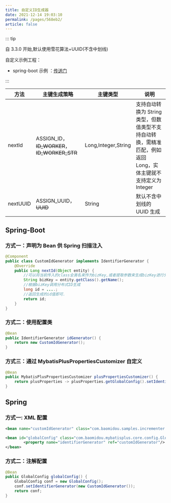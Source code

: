 ```yaml
---
title: 自定义ID生成器
date: 2021-12-14 19:03:10
permalink: /pages/568eb2/
article: false
---
```


::: tip

自 3.3.0 开始,默认使用雪花算法+UUID(不含中划线)

自定义示例工程：

- spring-boot 示例 ：[传送门](https://gitee.com/baomidou/mybatis-plus-samples/tree/master/mybatis-plus-sample-id-generator)

:::

| 方法     | 主键生成策略                                | 主键类型            | 说明                                                                                                            |
| -------- | ------------------------------------------- | ------------------- | --------------------------------------------------------------------------------------------------------------- |
| nextId   | ASSIGN_ID，~~ID_WORKER~~，~~ID_WORKER_STR~~ | Long,Integer,String | 支持自动转换为 String 类型，但数值类型不支持自动转换，需精准匹配，例如返回 Long，实体主键就不支持定义为 Integer |
| nextUUID | ASSIGN_UUID，~~UUID~~                       | String              | 默认不含中划线的 UUID 生成                                                                                      |

## Spring-Boot

### 方式一：声明为 Bean 供 Spring 扫描注入

```java
@Component
public class CustomIdGenerator implements IdentifierGenerator {
    @Override
    public Long nextId(Object entity) {
      	//可以将当前传入的class全类名来作为bizKey,或者提取参数来生成bizKey进行分布式Id调用生成.
      	String bizKey = entity.getClass().getName();
        //根据bizKey调用分布式ID生成
        long id = ....;
      	//返回生成的id值即可.
        return id;
    }
}
```

### 方式二：使用配置类

```java
@Bean
public IdentifierGenerator idGenerator() {
    return new CustomIdGenerator();
}
```

### 方式三：通过 MybatisPlusPropertiesCustomizer 自定义

```java
@Bean
public MybatisPlusPropertiesCustomizer plusPropertiesCustomizer() {
    return plusProperties -> plusProperties.getGlobalConfig().setIdentifierGenerator(new CustomIdGenerator());
}
```

## Spring

### 方式一: XML 配置

```xml
<bean name="customIdGenerator" class="com.baomidou.samples.incrementer.CustomIdGenerator"/>

<bean id="globalConfig" class="com.baomidou.mybatisplus.core.config.GlobalConfig">
		<property name="identifierGenerator" ref="customIdGenerator"/>
</bean>
```

### 方式二：注解配置

```java
@Bean
public GlobalConfig globalConfig() {
	GlobalConfig conf = new GlobalConfig();
	conf.setIdentifierGenerator(new CustomIdGenerator());
	return conf;
}
```
